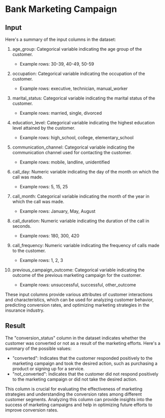 # Bank Marketing Campaign

## Input
Here's a summary of the input columns in the dataset:

1. age_group: Categorical variable indicating the age group of the customer.
   - Example rows: 30-39, 40-49, 50-59

2. occupation: Categorical variable indicating the occupation of the customer.
   - Example rows: executive, technician, manual_worker

3. marital_status: Categorical variable indicating the marital status of the customer.
   - Example rows: married, single, divorced

4. education_level: Categorical variable indicating the highest education level attained by the customer.
   - Example rows: high_school, college, elementary_school

5. communication_channel: Categorical variable indicating the communication channel used for contacting the customer.
   - Example rows: mobile, landline, unidentified

6. call_day: Numeric variable indicating the day of the month on which the call was made.
   - Example rows: 5, 15, 25

7. call_month: Categorical variable indicating the month of the year in which the call was made.
   - Example rows: January, May, August

8. call_duration: Numeric variable indicating the duration of the call in seconds.
   - Example rows: 180, 300, 420

9. call_frequency: Numeric variable indicating the frequency of calls made to the customer.
   - Example rows: 1, 2, 3

10. previous_campaign_outcome: Categorical variable indicating the outcome of the previous marketing campaign for the customer.
    - Example rows: unsuccessful, successful, other_outcome

These input columns provide various attributes of customer interactions and characteristics, which can be used for analyzing customer behavior, predicting conversion rates, and optimizing marketing strategies in the insurance industry.

## Result
The "conversion_status" column in the dataset indicates whether the customer was converted or not as a result of the marketing efforts. Here's a summary of the possible values:

- "converted": Indicates that the customer responded positively to the marketing campaign and took the desired action, such as purchasing a product or signing up for a service.
- "not_converted": Indicates that the customer did not respond positively to the marketing campaign or did not take the desired action.

This column is crucial for evaluating the effectiveness of marketing strategies and understanding the conversion rates among different customer segments. Analyzing this column can provide insights into the success of marketing campaigns and help in optimizing future efforts to improve conversion rates.

